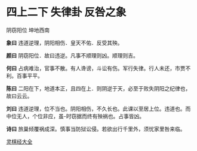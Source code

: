 # 四上二下 失律卦 反咎之象

阴窃阳位 坤地西南

**象曰** 违道逆理，阴阳相伤．皇天不佑．反受其殃。

**颜曰** 阴窃阳位．故曰违逆。凡事不顺理则凶。顺理则吉。

**何曰** 占病难治，官事不散。有人谗谤，斗讼有伤。军行失律。行人未还，市贾不利。百事平平。

**陈曰** 二阳在下，地道本正，且四在上．则阴逆于天，必至于败失阴阳之纪律也，故曰云云。

**刘曰** 违道逆理，位不当也。阴阳相伤，不久长也。此课以至居上位。违道也。而中位无人，个位非应，虽-时窃据而终有殃祸也。占事皆凶。

**诗曰** 旅巢倾覆祸成深。慎事当防狱讼侵。若欲出行千里外，须忧家里咎来临。

[灵棋经大全](README.md)
